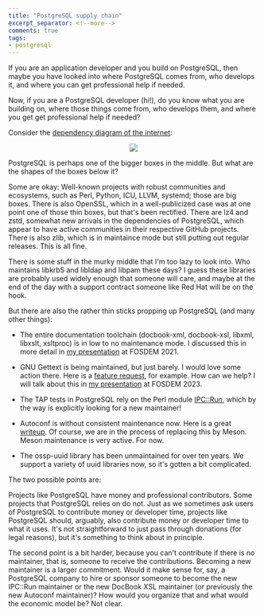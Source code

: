 ```yaml
---
title: "PostgreSQL supply chain"
excerpt_separator: <!--more-->
comments: true
tags:
- postgresql
---
```


If you are an application developer and you build on PostgreSQL, then
maybe you have looked into where PostgreSQL comes from, who develops
it, and where you can get professional help if needed.

Now, if you are a PostgreSQL developer (hi!), do you know what you are
building on, where those things come from, who develops them, and
where you get get professional help if needed?

<!--more-->

Consider the [dependency diagram of the internet](https://xkcd.com/2347):

<p align="center">
<img src="https://imgs.xkcd.com/comics/dependency.png"/>
</p>

PostgreSQL is perhaps one of the bigger boxes in the middle.  But what
are the shapes of the boxes below it?

Some are okay: Well-known projects with robust communities and
ecosystems, such as Perl, Python, ICU, LLVM, systemd; those are big
boxes.  There is also OpenSSL, which in a well-publicized case was at
one point one of those thin boxes, but that's been rectified.  There
are lz4 and zstd, somewhat new arrivals in the dependencies of
PostgreSQL, which appear to have active communities in their
respective GitHub projects.  There is also zlib, which is in
maintaince mode but still putting out regular releases.  This is all
fine.

There is some stuff in the murky middle that I'm too lazy to look
into.  Who maintains libkrb5 and libldap and libpam these days?  I
guess these libraries are probably used widely enough that someone
will care, and maybe at the end of the day with a support contract
someone like Red Hat will be on the hook.

But there are also the rather thin sticks propping up PostgreSQL (and
many other things):

* The entire documentation toolchain (docbook-xml, docbook-xsl,
  libxml, libxslt, xsltproc) is in low to no maintenance mode.  I
  discussed this in more detail in [my
  presentation](https://video.fosdem.org/2021/D.docs/ttdpostgresdocbook.webm)
  at FOSDEM 2021.

* GNU Gettext is being maintained, but just barely.  I would love some
  action there.  Here is a [feature
  request](https://savannah.gnu.org/bugs/?56910), for example.  How
  can we help?  I will talk about this in [my
  presentation](https://fosdem.org/2023/schedule/event/translations_20_years_with_gettext/)
  at FOSDEM 2023.

* The TAP tests in PostgreSQL rely on the Perl module
  [IPC::Run](https://metacpan.org/pod/IPC::Run), which by the way is
  explicitly looking for a new maintainer!

* Autoconf is without consistent maintenance now.  Here is a great
  [writeup](https://www.owlfolio.org/development/autoconf-swot/).  Of
  course, we are in the process of replacing this by Meson.  Meson
  maintenance is very active.  For now.

* The ossp-uuid library has been unmaintained for over ten years.  We
  support a variety of uuid libraries now, so it's gotten a bit
  complicated.

The two possible points are:

Projects like PostgreSQL have money and professional contributors.
Some projects that PostgreSQL relies on do not.  Just as we sometimes
ask users of PostgreSQL to contribute money or developer time,
projects like PostgreSQL should, arguably, also contribute money or
developer time to what it uses.  It's not straightforward to just pass
through donations (for legal reasons), but it's something to think
about in principle.

The second point is a bit harder, because you can't contribute if
there is no maintainer, that is, someone to receive the contributions.
Becoming a new maintainer is a larger commitment.  Would it make sense
for, say, a PostgreSQL company to hire or sponsor someone to become
the new IPC::Run maintainer or the new DocBook XSL maintainer (or
previously the new Autoconf maintainer)?  How would you organize that
and what would the economic model be?  Not clear.
